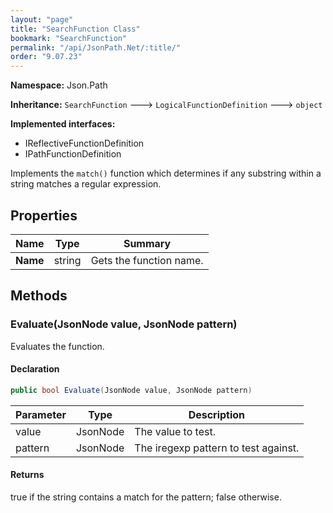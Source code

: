```yaml
---
layout: "page"
title: "SearchFunction Class"
bookmark: "SearchFunction"
permalink: "/api/JsonPath.Net/:title/"
order: "9.07.23"
---
```

**Namespace:** Json.Path

**Inheritance:**
`SearchFunction`
 🡒 
`LogicalFunctionDefinition`
 🡒 
`object`

**Implemented interfaces:**

- IReflectiveFunctionDefinition
- IPathFunctionDefinition

Implements the `match()` function which determines if any substring within
a string matches a regular expression.

## Properties

| Name | Type | Summary |
|---|---|---|
| **Name** | string | Gets the function name. |
## Methods

### Evaluate(JsonNode value, JsonNode pattern)

Evaluates the function.

#### Declaration

```c#
public bool Evaluate(JsonNode value, JsonNode pattern)
```
| Parameter | Type | Description |
|---|---|---|
| value | JsonNode | The value to test. |
| pattern | JsonNode | The iregexp pattern to test against. |

#### Returns

true if the string contains a match for the pattern; false otherwise.

